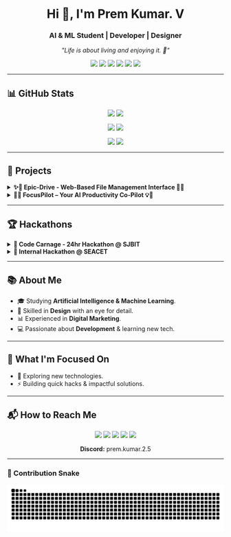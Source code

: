 <!-- Profile Header -->
<h1 align="center">Hi 👋, I'm Prem Kumar. V</h1>
<h3 align="center">AI & ML Student | Developer | Designer</h3>
<p align="center">
  <em>"Life is about living and enjoying it. 🌟"</em>
</p>

<!-- Badges -->
<p align="center">
  <a href="https://premkumar-epic.github.io/premkumar/"><img src="https://img.shields.io/badge/Portfolio-Visit-ff9800?style=for-the-badge&logo=react&logoColor=white"></a>
  <a href="mailto:premkumar.dev25@gmail.com"><img src="https://img.shields.io/badge/Gmail-D14836?style=for-the-badge&logo=gmail&logoColor=white"></a>
  <a href="https://www.linkedin.com/in/premkumar-25-8055p/"><img src="https://img.shields.io/badge/LinkedIn-0077B5?style=for-the-badge&logo=linkedin&logoColor=white"></a>
  <a href="https://twitter.com/PremKumar253"><img src="https://img.shields.io/badge/Twitter-000000?style=for-the-badge&logo=twitter&logoColor=white"></a>
  <a href="https://www.instagram.com/prem.kumar.2.5/"><img src="https://img.shields.io/badge/Instagram-E4405F?style=for-the-badge&logo=instagram&logoColor=white"></a>
  <a href="https://buymeacoffee.com/premkumar.dev"><img src="https://img.shields.io/badge/Buy_Me_a_Coffee-FFDD00?style=for-the-badge&logo=buy-me-a-coffee&logoColor=black"></a>
</p>

---

## 📊 GitHub Stats

<p align="center">
  <img src="https://github-readme-stats.vercel.app/api?username=premkumar-epic&show_icons=true&theme=default&hide_border=true#gh-light-mode-only" />
  <img src="https://github-readme-stats.vercel.app/api?username=premkumar-epic&show_icons=true&theme=tokyonight&hide_border=true#gh-dark-mode-only" />
</p>
<p align="center">
  <img src="https://github-readme-streak-stats.herokuapp.com?user=premkumar-epic&theme=default&hide_border=true#gh-light-mode-only" />
  <img src="https://github-readme-streak-stats.herokuapp.com?user=premkumar-epic&theme=tokyonight&hide_border=true#gh-dark-mode-only" />
</p>
<p align="center">
  <img src="https://github-readme-stats.vercel.app/api/top-langs/?username=premkumar-epic&layout=compact&theme=default&hide_border=true#gh-light-mode-only" />
  <img src="https://github-readme-stats.vercel.app/api/top-langs/?username=premkumar-epic&layout=compact&theme=tokyonight&hide_border=true#gh-dark-mode-only" />
</p>

---

## 🚀 Projects

<details>
<summary><b>✨🚀 Epic-Drive - Web-Based File Management Interface 🚀✨</b></summary>

🌟 **Status:** IN PROGRESS
☁️ **Epic-Drive** is a **web-based file management interface** designed for a **clean, intuitive, and highly responsive user experience**.
🛠️ **Stack:** HTML5, CSS3 (Tailwind CSS), JavaScript
🌐 **GitHub Repo:** [Epic-Drive](https://github.com/premkumar-epic/Epic-Drive)
✨ **Simplify your file management experience with purpose and style!**

</details>

<details>
<summary><b>🧠💡 FocusPilot – Your AI Productivity Co-Pilot 💡🧠</b></summary>

An **all-in-one platform to manage tasks, build habits, and track learning goals** with the help of AI.
🔧 **Stack:** React, Firebase, OpenAI API, Tailwind CSS
📌 Features: AI task manager, Pomodoro focus tracker, habit builder, learning roadmap, and more.
🧠 Boost productivity. Learn smarter. Live better.

</details>

---

## 🏆 Hackathons

<details>
<summary><b>🎯 Code Carnage - 24hr Hackathon @ SJBIT</b></summary>

🚀 **Project:** Rec&Post
🎥 A social media platform for **meaningful, awareness-driven videos**.
🛠️ **Stack:** React (Frontend), Flask (Backend)
🌐 **Repo:** [Rec&Post](https://github.com/premkumar-epic/Rec-Post)
✨ **Post with Purpose!**

</details>

<details>
<summary><b>🎯 Internal Hackathon @ SEACET</b></summary>

🤖 **Project:** AI Patient Record Analyser
🩺 Helps doctors with **early diagnosis suggestions** by analyzing patient data.
🛠️ **Stack:** React (Frontend), Flask (Backend)
🌐 **Repo:** [ai-patient-record-analyser](https://github.com/premkumar-epic/ai-patient-record-analyser)
💡 Empowering healthcare with intelligence.

</details>

---

## 📚 About Me

- 🎓 Studying **Artificial Intelligence & Machine Learning**.
- 🎨 Skilled in **Design** with an eye for detail.
- 📊 Experienced in **Digital Marketing**.
- 💻 Passionate about **Development** & learning new tech.

---

## 🔭 What I'm Focused On

- 🤔 Exploring new technologies.
- ⚡ Building quick hacks & impactful solutions.

---

## 📬 How to Reach Me

<p align="center">
  <a href="mailto:premkumar.dev25@gmail.com"><img src="https://img.shields.io/badge/Gmail-D14836?style=for-the-badge&logo=gmail&logoColor=white"></a>
  <a href="https://www.linkedin.com/in/premkumar-25-8055p/"><img src="https://img.shields.io/badge/LinkedIn-0077B5?style=for-the-badge&logo=linkedin&logoColor=white"></a>
  <a href="https://twitter.com/PremKumar253"><img src="https://img.shields.io/badge/Twitter-000000?style=for-the-badge&logo=twitter&logoColor=white"></a>
  <a href="https://www.instagram.com/prem.kumar.2.5/"><img src="https://img.shields.io/badge/Instagram-E4405F?style=for-the-badge&logo=instagram&logoColor=white"></a>
  <a href="https://buymeacoffee.com/premkumar.dev"><img src="https://img.shields.io/badge/Buy_Me_a_Coffee-FFDD00?style=for-the-badge&logo=buy-me-a-coffee&logoColor=black"></a>
</p>
<p align="center">
  <b>Discord:</b> prem.kumar.2.5
</p>

---

### 🐍 Contribution Snake

<picture>
  <source media="(prefers-color-scheme: dark)" srcset="https://github.com/premkumar-epic/premkumar/blob/output/snake-dark.svg" />
  <source media="(prefers-color-scheme: light)" srcset="https://github.com/premkumar-epic/premkumar/blob/output/snake.svg" />
  <img alt="github contribution grid snake animation" src="https://github.com/premkumar-epic/premkumar/blob/output/snake.svg" />
</picture>
